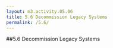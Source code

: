 ```yaml
---
layout: m3.activity.05.06
title: 5.6 Decommission Legacy Systems
permalink: /5.6/
---
```

##5.6 Decommission Legacy Systems
